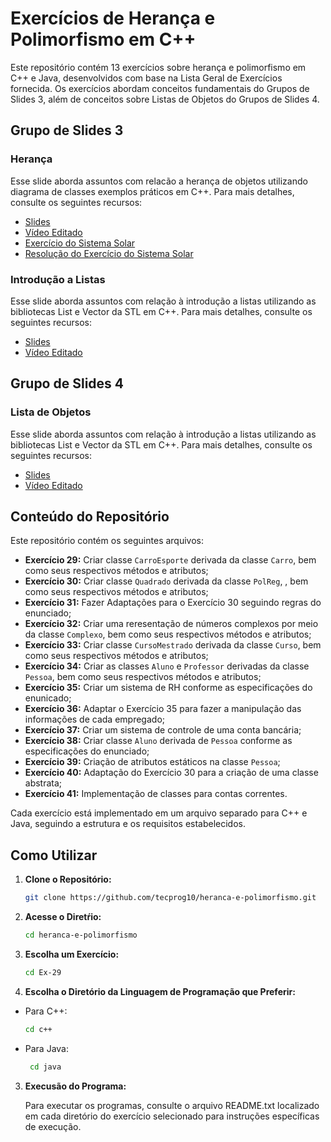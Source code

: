 # Exercícios de Herança e Polimorfismo em C++

Este repositório contém 13 exercícios sobre herança e polimorfismo em C++ e Java, desenvolvidos com base na Lista Geral de Exercícios fornecida. Os exercícios abordam conceitos fundamentais do Grupos de Slides 3, além de conceitos sobre Listas de Objetos do Grupos de Slides 4.

## Grupo de Slides 3

### Herança

Esse slide aborda assuntos com relacão a herança de objetos utilizando diagrama de classes exemplos práticos em C++. Para mais detalhes, consulte os seguintes recursos:

- [Slides](http://pessoal.dainf.ct.utfpr.edu.br/jeansimao/Fundamentos2/LinguagemC++/Fundamentos1-2-SlidesC++3-B-2018-08-01.pdf)
- [Vídeo Editado](https://pessoal.dainf.ct.utfpr.edu.br/jeansimao/Fundamentos2/LinguagemC++/Fundamentos1-2-SlidesC++3B.htm)
- [Exercício do Sistema Solar](http://pessoal.dainf.ct.utfpr.edu.br/jeansimao/Fundamentos2/LinguagemC++/Exerc%C3%ADcio_%20Sistema%20Solar.pdf)
- [Resolução do Exercício do Sistema Solar](http://pessoal.dainf.ct.utfpr.edu.br/jeansimao/Fundamentos2/LinguagemC++/Exerc%C3%ADcio_%20Sistema%20Solar.pdf)

### Introdução a Listas

Esse slide aborda assuntos com relação à introdução a listas utilizando as bibliotecas List e Vector da STL em C++. Para mais detalhes, consulte os seguintes recursos:

- [Slides](https://pessoal.dainf.ct.utfpr.edu.br/jeansimao/Fundamentos2/LinguagemC++/Fundamentos1-2-SlidesC++3-C-2018-08-01.pdf)
- [Vídeo Editado](https://pessoal.dainf.ct.utfpr.edu.br/jeansimao/Fundamentos2/LinguagemC++/Fundamentos1-2-SlidesC++3C.htm)

## Grupo de Slides 4

### Lista de Objetos

Esse slide aborda assuntos com relação à introdução a listas utilizando as bibliotecas List e Vector da STL em C++. Para mais detalhes, consulte os seguintes recursos:

- [Slides](http://pessoal.dainf.ct.utfpr.edu.br/jeansimao/Fundamentos2/LinguagemC++/Fundamentos1-2-SlidesC++4-2018-08-01.pdf)
- [Vídeo Editado](https://pessoal.dainf.ct.utfpr.edu.br/jeansimao/Fundamentos2/LinguagemC++/Fundamentos1-2-SlidesC++4.htm)


## Conteúdo do Repositório

Este repositório contém os seguintes arquivos:

- **Exercício 29:** Criar classe `CarroEsporte` derivada da classe `Carro`, bem como seus respectivos métodos e atributos;
- **Exercício 30:** Criar classe `Quadrado` derivada da classe `PolReg`, , bem como seus respectivos métodos e atributos;
- **Exercício 31:** Fazer Adaptações para o Exercício 30 seguindo regras do enunciado; 
- **Exercício 32:** Criar uma reresentação de números complexos por meio da classe `Complexo`, bem como seus respectivos métodos e atributos;
- **Exercício 33:** Criar classe `CursoMestrado` derivada da classe `Curso`, bem como seus respectivos métodos e atributos;
- **Exercício 34:** Criar as classes `Aluno` e `Professor` derivadas da classe `Pessoa`, bem como seus respectivos métodos e atributos;
- **Exercício 35:** Criar um sistema de RH conforme as especificações do enunicado;
- **Exercício 36:** Adaptar o Exercício 35 para fazer a manipulação das informações de cada empregado;
- **Exercício 37:** Criar um sistema de controle de uma conta bancária;
- **Exercício 38:** Criar classe `Aluno` derivada de `Pessoa` conforme as especificações do enunciado;
- **Exercício 39:** Criação de atributos estáticos na classe `Pessoa`;
- **Exercício 40:** Adaptação do Exercício 30 para a criação de uma classe abstrata;
- **Exercício 41:** Implementação de classes para contas correntes.

Cada exercício está implementado em um arquivo separado para C++ e Java, seguindo a estrutura e os requisitos estabelecidos.

## Como Utilizar

1. **Clone o Repositório:**

   ```bash
   git clone https://github.com/tecprog10/heranca-e-polimorfismo.git

2. **Acesse o Diretŕio:**

   ```bash
   cd heranca-e-polimorfismo

2. **Escolha um Exercício:**

   ```bash
   cd Ex-29

2. **Escolha o Diretório da Linguagem de Programação que Preferir:**

- Para C++:

   ```bash
   cd c++

- Para Java:

  ```bash
   cd java

3. **Execusão do Programa:**

   Para executar os programas, consulte o arquivo README.txt localizado em cada diretório do exercício selecionado para instruções específicas de execução.
